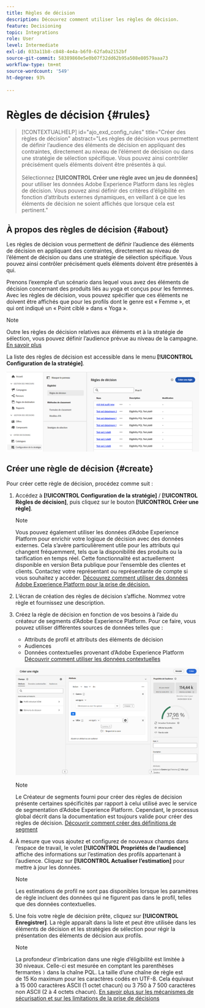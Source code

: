 ```yaml
---
title: Règles de décision
description: Découvrez comment utiliser les règles de décision.
feature: Decisioning
topic: Integrations
role: User
level: Intermediate
exl-id: 033a11b8-c848-4e4a-b6f0-62fa0a2152bf
source-git-commit: 58389860e5e0b07f32dd62b95a508e80579aaa73
workflow-type: tm+mt
source-wordcount: '549'
ht-degree: 93%

---
```


# Règles de décision {#rules}

>[!CONTEXTUALHELP]
>id="ajo_exd_config_rules"
>title="Créer des règles de décision"
>abstract="Les règles de décision vous permettent de définir l’audience des éléments de décision en appliquant des contraintes, directement au niveau de l’élément de décision ou dans une stratégie de sélection spécifique. Vous pouvez ainsi contrôler précisément quels éléments doivent être présentés à qui.<br/><br/>Sélectionnez **[!UICONTROL Créer une règle avec un jeu de données]** pour utiliser les données Adobe Experience Platform dans les règles de décision. Vous pouvez ainsi définir des critères d’éligibilité en fonction d’attributs externes dynamiques, en veillant à ce que les éléments de décision ne soient affichés que lorsque cela est pertinent."

## À propos des règles de décision {#about}

Les règles de décision vous permettent de définir l’audience des éléments de décision en appliquant des contraintes, directement au niveau de l’élément de décision ou dans une stratégie de sélection spécifique. Vous pouvez ainsi contrôler précisément quels éléments doivent être présentés à qui.

Prenons l’exemple d’un scénario dans lequel vous avez des éléments de décision concernant des produits liés au yoga et conçus pour les femmes. Avec les règles de décision, vous pouvez spécifier que ces éléments ne doivent être affichés que pour les profils dont le genre est « Femme », et qui ont indiqué un « Point ciblé » dans « Yoga ».

>[!NOTE]
>
>Outre les règles de décision relatives aux éléments et à la stratégie de sélection, vous pouvez définir l’audience prévue au niveau de la campagne. [En savoir plus](../campaigns/create-campaign.md#audience)

La liste des règles de décision est accessible dans le menu **[!UICONTROL Configuration de la stratégie]**.

![](assets/decision-rules-list.png)

## Créer une règle de décision {#create}

Pour créer cette règle de décision, procédez comme suit :

1. Accédez à **[!UICONTROL Configuration de la stratégie]** / **[!UICONTROL Règles de décision]**, puis cliquez sur le bouton **[!UICONTROL Créer une règle]**.

   >[!NOTE]
   >
   >Vous pouvez également utiliser les données d’Adobe Experience Platform pour enrichir votre logique de décision avec des données externes. Cela s’avère particulièrement utile pour les attributs qui changent fréquemment, tels que la disponibilité des produits ou la tarification en temps réel. Cette fonctionnalité est actuellement disponible en version Beta publique pour l’ensemble des clientes et clients. Contactez votre représentant ou représentante de compte si vous souhaitez y accéder. [Découvrez comment utiliser des données Adobe Experience Platform pour la prise de décision.](../experience-decisioning/aep-data-exd.md)

1. L’écran de création des règles de décision s’affiche. Nommez votre règle et fournissez une description.

1. Créez la règle de décision en fonction de vos besoins à l’aide du créateur de segments d’Adobe Experience Platform. Pour ce faire, vous pouvez utiliser différentes sources de données telles que :
   * Attributs de profil et attributs des éléments de décision
   * Audiences
   * Données contextuelles provenant d’Adobe Experience Platform [Découvrir comment utiliser les données contextuelles](context-data.md)

   ![](assets/decision-rules-build.png)

   >[!NOTE]
   >
   >Le Créateur de segments fourni pour créer des règles de décision présente certaines spécificités par rapport à celui utilisé avec le service de segmentation d’Adobe Experience Platform. Cependant, le processus global décrit dans la documentation est toujours valide pour créer des règles de décision. [Découvrir comment créer des définitions de segment](../audience/creating-a-segment-definition.md)

1. À mesure que vous ajoutez et configurez de nouveaux champs dans l’espace de travail, le volet **[!UICONTROL Propriétés de l’audience]** affiche des informations sur l’estimation des profils appartenant à l’audience. Cliquez sur **[!UICONTROL Actualiser l’estimation]** pour mettre à jour les données.

   >[!NOTE]
   >
   >Les estimations de profil ne sont pas disponibles lorsque les paramètres de règle incluent des données qui ne figurent pas dans le profil, telles que des données contextuelles.

1. Une fois votre règle de décision prête, cliquez sur **[!UICONTROL Enregistrer]**. La règle apparaît dans la liste et peut être utilisée dans les éléments de décision et les stratégies de sélection pour régir la présentation des éléments de décision aux profils.

   >[!NOTE]
   >
   >La profondeur d’imbrication dans une règle d’éligibilité est limitée à 30 niveaux. Celle-ci est mesurée en comptant les parenthèses fermantes `)` dans la chaîne PQL. La taille d’une chaîne de règle est de 15 Ko maximum pour les caractères codés en UTF-8. Cela équivaut à 15 000 caractères ASCII (1 octet chacun) ou 3 750 à 7 500 caractères non ASCII (2 à 4 octets chacun). [En savoir plus sur les mécanismes de sécurisation et sur les limitations de la prise de décisions](gs-experience-decisioning.md#guardrails)
